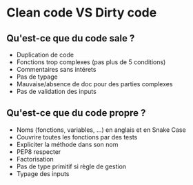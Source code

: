 # Clean code VS Dirty code

## Qu'est-ce que du code sale ?

- Duplication de code
- Fonctions trop complexes (pas plus de 5 conditions)
- Commentaires sans intérets
- Pas de typage
- Mauvaise/absence de doc pour des parties complexes
- Pas de validation des inputs

## Qu'est-ce que du code propre ?

- Noms (fonctions, variables, ...) en anglais et en Snake Case
- Couvrire toutes les fonctions par des tests
- Expliciter la méthode dans son nom
- PEP8 respecter
- Factorisation
- Pas de type primitif si règle de gestion
- Typage des inputs
